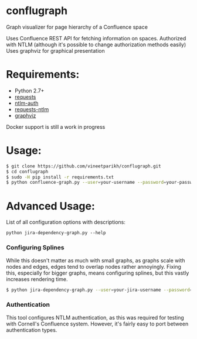 conflugraph
=====================

Graph visualizer for page hierarchy of a Confluence space

Uses Confluence REST API for fetching information on spaces. Authorized with NTLM (although it's possible to change authorization methods easily)
Uses graphviz for graphical presentation

Requirements:
=============
* Python 2.7+
* [requests](http://docs.python-requests.org/en/master/)
* [ntlm-auth](https://pypi.org/project/ntlm-auth/)
* [requests-ntlm](https://pypi.org/project/requests_ntlm/)
* [graphviz](https://pypi.org/project/graphviz/)

Docker support is still a work in progress

Usage:
======
```bash
$ git clone https://github.com/vineetparikh/conflugraph.git
$ cd conflugraph
$ sudo -H pip install -r requirements.txt
$ python confluence-graph.py --user=your-username --password=your-password --confluence=url-of-your-confluence-site --space=your-confluence-space-key
```

Advanced Usage:
===============

List of all configuration options with descriptions:

```
python jira-dependency-graph.py --help
```

### Configuring Splines
While this doesn't matter as much with small graphs, as graphs scale with nodes and edges, edges tend to overlap nodes rather annoyingly. Fixing this, especially for bigger graphs, means configuring splines, but this vastly increases rendering time.

```bash
$ python jira-dependency-graph.py --user=your-jira-username --password=your-jira-password --jira=url-of-your-jira-site --exclude-link 'is required by' --exclude-link 'duplicates' issue-key
```


### Authentication

This tool configures NTLM authentication, as this was required for testing with Cornell's Confluence system. However, it's fairly easy to port between authentication types.

